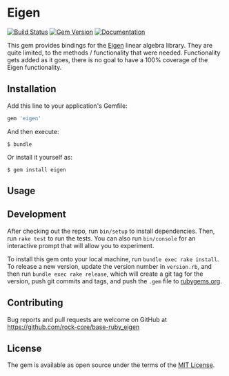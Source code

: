 # Eigen

[![Build Status](https://travis-ci.org/rock-core/base-ruby_eigen.svg?branch=master)](https://travis-ci.org/rock-core/base-ruby_eigen)
[![Gem Version](https://badge.fury.io/rb/eigen.svg)](http://badge.fury.io/rb/eigen)
[![Documentation](http://b.repl.ca/v1/yard-docs-blue.png)](http://rubydoc.info/gems/eigen/frames)

This gem provides bindings for the
[Eigen](http://eigen.tuxfamily.org/index.php?title=Main_Page) linear algebra
library. They are quite limited, to the methods / functionality that were
needed. Functionality gets added as it goes, there is no goal to have a 100%
coverage of the Eigen functionality.

## Installation

Add this line to your application's Gemfile:

```ruby
gem 'eigen'
```

And then execute:

    $ bundle

Or install it yourself as:

    $ gem install eigen

## Usage

## Development

After checking out the repo, run `bin/setup` to install dependencies. Then, run `rake test` to run the tests. You can also run `bin/console` for an interactive prompt that will allow you to experiment.

To install this gem onto your local machine, run `bundle exec rake install`. To release a new version, update the version number in `version.rb`, and then run `bundle exec rake release`, which will create a git tag for the version, push git commits and tags, and push the `.gem` file to [rubygems.org](https://rubygems.org).

## Contributing

Bug reports and pull requests are welcome on GitHub at https://github.com/rock-core/base-ruby_eigen


## License

The gem is available as open source under the terms of the [MIT License](http://opensource.org/licenses/MIT).

